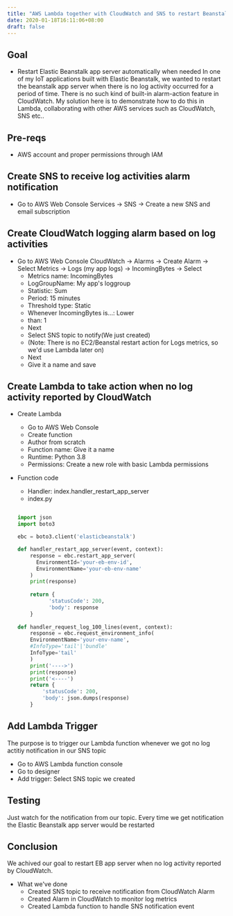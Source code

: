 ```yaml
---
title: "AWS Lambda together with CloudWatch and SNS to restart Beanstalk app server as needed"
date: 2020-01-18T16:11:06+08:00
draft: false
---
```


## Goal

- Restart Elastic Beanstalk app server automatically when needed
In one of my IoT applications built with Elastic Beanstalk, we wanted to restart the beanstalk app server 
when there is no log activity occurred for a period of time. There is no such kind of built-in alarm-action feature in CloudWatch.
My solution here is to demonstrate how to do this in Lambda, collaborating with other AWS services such as CloudWatch, SNS etc..

## Pre-reqs

- AWS account and proper permissions through IAM
  
## Create SNS to receive log activities alarm notification

- Go to AWS Web Console
Services -> SNS -> Create a new SNS and email subscription

## Create CloudWatch logging alarm based on log activities

- Go to AWS Web Console
CloudWatch -> Alarms -> Create Alarm -> Select Metrics -> Logs (my app logs) -> IncomingBytes -> Select
  - Metrics name: IncomingBytes
  - LogGroupName: My app's loggroup
  - Statistic: Sum
  - Period: 15 minutes
  - Threshold type: Static
  - Whenever IncomingBytes is...: Lower
  - than: 1
  - Next
  - Select SNS topic to notify(We just created)
  - (Note: There is no EC2/Beanstal restart action for Logs metrics, so we'd use Lambda later on)
  - Next
  - Give it a name and save

## Create Lambda to take action when no log activity reported by CloudWatch

- Create Lambda
  - Go to AWS Web Console
  - Create function
  - Author from scratch
  - Function name: Give it a name
  - Runtime: Python 3.8
  - Permissions: Create a new role with basic Lambda permissions

- Function code
  - Handler: index.handler_restart_app_server
  - index.py

  ``` Python

  import json
  import boto3

  ebc = boto3.client('elasticbeanstalk')

  def handler_restart_app_server(event, context):
      response = ebc.restart_app_server(
        EnvironmentId='your-eb-env-id',
        EnvironmentName='your-eb-env-name'
      )
      print(response)
      
      return {
            'statusCode': 200,
            'body': response
      }
    
  def handler_request_log_100_lines(event, context):
      response = ebc.request_environment_info(
      EnvironmentName='your-env-name',
      #InfoType='tail'|'bundle'
      InfoType='tail'
      )
      print('---->')
      print(response)
      print('<----')
      return {
          'statusCode': 200,
          'body': json.dumps(response)
      }

  ```

## Add Lambda Trigger

The purpose is to trigger our Lambda function whenever we got no log actitiy notification in our SNS topic

- Go to AWS Lambda function console
- Go to designer
- Add trigger: Select SNS topic we created

## Testing

Just watch for the notification from our topic. Every time we get notification the Elastic Beanstalk app server would be restarted

## Conclusion

We achived our goal to restart EB app server when no log activity reported by CloudWatch.

- What we've done
  - Created SNS topic to receive notification from CloudWatch Alarm
  - Created Alarm in CloudWatch to monitor log metrics
  - Created Lambda function to handle SNS notification event